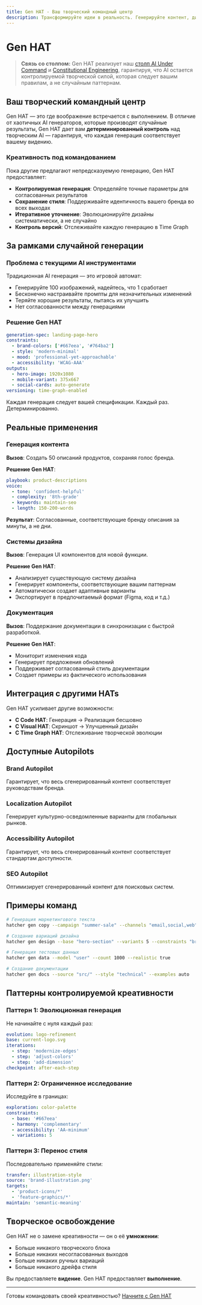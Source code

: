 ```yaml
---
title: Gen HAT - Ваш творческий командный центр
description: Трансформируйте идеи в реальность. Генерируйте контент, дизайны и опыт с детерминированным контролем над AI креативностью.
---
```


# <DocIcon type="gen" inline /> Gen HAT

> **Связь со столпом:** Gen HAT реализует наш [столп AI Under Command](/ru/pillars-ai-under-command) и [Constitutional Engineering](/ru/constitutional-engineering), гарантируя, что AI остается контролируемой творческой силой, которая следует вашим правилам, а не случайным паттернам.

## Ваш творческий командный центр

Gen HAT — это где воображение встречается с выполнением. В отличие от хаотичных AI генераторов, которые производят случайные результаты, Gen HAT дает вам **детерминированный контроль** над творческим AI — гарантируя, что каждая генерация соответствует вашему видению.

### Креативность под командованием

Пока другие предлагают непредсказуемую генерацию, Gen HAT предоставляет:

- **Контролируемая генерация**: Определяйте точные параметры для согласованных результатов
- **Сохранение стиля**: Поддерживайте идентичность вашего бренда во всех выходах
- **Итеративное уточнение**: Эволюционируйте дизайны систематически, а не случайно
- **Контроль версий**: Отслеживайте каждую генерацию в Time Graph

## За рамками случайной генерации

### Проблема с текущими AI инструментами

Традиционная AI генерация — это игровой автомат:

- Генерируйте 100 изображений, надейтесь, что 1 сработает
- Бесконечно настраивайте промпты для незначительных изменений
- Теряйте хорошие результаты, пытаясь их улучшить
- Нет согласованности между генерациями

### Решение Gen HAT

```yaml
generation-spec: landing-page-hero
constraints:
  - brand-colors: ['#667eea', '#764ba2']
  - style: 'modern-minimal'
  - mood: 'professional-yet-approachable'
  - accessibility: 'WCAG-AAA'
outputs:
  - hero-image: 1920x1080
  - mobile-variant: 375x667
  - social-cards: auto-generate
versioning: time-graph-enabled
```

Каждая генерация следует вашей спецификации. Каждый раз. Детерминированно.

## Реальные применения

### Генерация контента

**Вызов**: Создать 50 описаний продуктов, сохраняя голос бренда.

**Решение Gen HAT**:

```yaml
playbook: product-descriptions
voice:
  - tone: 'confident-helpful'
  - complexity: '8th-grade'
  - keywords: maintain-seo
  - length: 150-200-words
```

**Результат**: Согласованные, соответствующие бренду описания за минуты, а не дни.

### Системы дизайна

**Вызов**: Генерация UI компонентов для новой функции.

**Решение Gen HAT**:

- Анализирует существующую систему дизайна
- Генерирует компоненты, соответствующие вашим паттернам
- Автоматически создает адаптивные варианты
- Экспортирует в предпочитаемый формат (Figma, код и т.д.)

### Документация

**Вызов**: Поддержание документации в синхронизации с быстрой разработкой.

**Решение Gen HAT**:

- Мониторит изменения кода
- Генерирует предложения обновлений
- Поддерживает согласованный стиль документации
- Создает примеры из фактического использования

## Интеграция с другими HATs

Gen HAT усиливает другие возможности:

- **С Code HAT**: Генерация → Реализация бесшовно
- **С Visual HAT**: Скриншот → Улучшенный дизайн
- **С Time Graph HAT**: Отслеживание творческой эволюции

## Доступные Autopilots

### Brand Autopilot

Гарантирует, что весь сгенерированный контент соответствует руководствам бренда.

### Localization Autopilot

Генерирует культурно-осведомленные варианты для глобальных рынков.

### Accessibility Autopilot

Гарантирует, что весь сгенерированный контент соответствует стандартам доступности.

### SEO Autopilot

Оптимизирует сгенерированный контент для поисковых систем.

## Примеры команд

```bash
# Генерация маркетингового текста
hatcher gen copy --campaign "summer-sale" --channels "email,social,web"

# Создание вариаций дизайна
hatcher gen design --base "hero-section" --variants 5 --constraints "brand"

# Генерация тестовых данных
hatcher gen data --model "user" --count 1000 --realistic true

# Создание документации
hatcher gen docs --source "src/" --style "technical" --examples auto
```

## Паттерны контролируемой креативности

### Паттерн 1: Эволюционная генерация

Не начинайте с нуля каждый раз:

```yaml
evolution: logo-refinement
base: current-logo.svg
iterations:
  - step: 'modernize-edges'
  - step: 'adjust-colors'
  - step: 'add-dimension'
checkpoint: after-each-step
```

### Паттерн 2: Ограниченное исследование

Исследуйте в границах:

```yaml
exploration: color-palette
constraints:
  - base: '#667eea'
  - harmony: 'complementary'
  - accessibility: 'AA-minimum'
  - variations: 5
```

### Паттерн 3: Перенос стиля

Последовательно применяйте стили:

```yaml
transfer: illustration-style
source: 'brand-illustration.png'
targets:
  - 'product-icons/*'
  - 'feature-graphics/*'
maintain: 'semantic-meaning'
```

## Творческое освобождение

Gen HAT не о замене креативности — он о её **умножении**:

- Больше никакого творческого блока
- Больше никаких несогласованных выходов
- Больше никаких ручных вариаций
- Больше никакого дрейфа стиля

Вы предоставляете **видение**. Gen HAT предоставляет **выполнение**.

---

Готовы командовать своей креативностью? [Начните с Gen HAT](/ru/getting-started#gen-hat)

<PageCTA
  title="Раскройте свою творческую силу"
  subtitle="Командуйте AI генерировать контент, который точно соответствует вашему видению"
  buttonText="Изучите Gen HAT"
  buttonLink="/ru/getting-started"
  buttonStyle="secondary"
  footer="Видение встречается с выполнением. Креативность усилена."
/>
